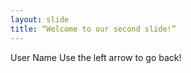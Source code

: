 ```yaml
---
layout: slide
title: “Welcome to our second slide!”
---
```

User Name
Use the left arrow to go back!
